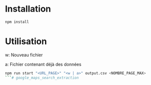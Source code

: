 # Installation
```bash
npm install
```
# Utilisation
w: Nouveau fichier

a: Fichier contenant déjà des données
```bash
npm run start "<URL_PAGE>" "<w | a>" output.csv <NOMBRE_PAGE_MAX>
```# google_maps_search_extraction
